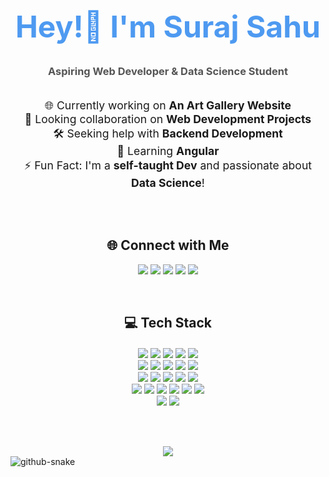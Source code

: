 <h1 align="center" style="font-size: 3rem; color: #4e9af1;">Hey!👋 I'm Suraj Sahu</h1>
<h3 align="center" style="color: #555;">Aspiring Web Developer & Data Science Student</h3>

<br>

<div align="center" style="font-size: 1.1rem;">
  🌐 Currently working on <strong>An Art Gallery Website</strong> <br>
  🤝 Looking collaboration on <strong>Web Development Projects</strong> <br>
  🛠️ Seeking help with <strong>Backend Development</strong> <br>
  🌱 Learning <strong>Angular</strong> <br>
  ⚡ Fun Fact: I'm a <strong>self-taught Dev</strong> and passionate about <strong>Data Science</strong>!
</div>

<br><br>

<h2 align="center">🌐 Connect with Me</h2>
<p align="center">
  <a href="https://linkedin.com/in/surajsahumrj"><img src="https://img.shields.io/badge/LinkedIn-%230077B5.svg?&style=for-the-badge&logo=linkedin&logoColor=white"/></a>
  <a href="https://facebook.com/surajsahumrj"><img src="https://img.shields.io/badge/Facebook-%231877F2.svg?&style=for-the-badge&logo=facebook&logoColor=white"/></a>
  <a href="https://instagram.com/surajsahumrj"><img src="https://img.shields.io/badge/Instagram-%23E4405F.svg?&style=for-the-badge&logo=instagram&logoColor=white"/></a>
  <a href="https://x.com/surajsahumrj"><img src="https://img.shields.io/badge/X-black.svg?&style=for-the-badge&logo=X&logoColor=white"/></a>
  <a href="https://youtube.com/@surajsahumrj"><img src="https://img.shields.io/badge/YouTube-%23FF0000.svg?&style=for-the-badge&logo=youtube&logoColor=white"/></a>
</p>

<br>

<h2 align="center">💻 Tech Stack</h2>

<div align="center" style="margin-top: 20px;">
  <!-- Tech Stack Icons (grouped) -->
  <img src="https://img.shields.io/badge/html5-%23E34F26.svg?style=flat&logo=html5&logoColor=white"/>
  <img src="https://img.shields.io/badge/css3-%231572B6.svg?style=flat&logo=css3&logoColor=white"/>
  <img src="https://img.shields.io/badge/javascript-%23323330.svg?style=flat&logo=javascript&logoColor=%23F7DF1E"/>
  <img src="https://img.shields.io/badge/typescript-%23007ACC.svg?style=flat&logo=typescript&logoColor=white"/>
  <img src="https://img.shields.io/badge/jquery-%230769AD.svg?style=flat&logo=jquery&logoColor=white"/><br>

  <img src="https://img.shields.io/badge/angular-%23DD0031.svg?style=flat&logo=angular&logoColor=white"/>
  <img src="https://img.shields.io/badge/bootstrap-%238511FA.svg?style=flat&logo=bootstrap&logoColor=white"/>
  <img src="https://img.shields.io/badge/php-%23777BB4.svg?style=flat&logo=php&logoColor=white"/>
  <img src="https://img.shields.io/badge/java-%23ED8B00.svg?style=flat&logo=openjdk&logoColor=white"/>
  <img src="https://img.shields.io/badge/c++-%2300599C.svg?style=flat&logo=c%2B%2B&logoColor=white"/><br>

  <img src="https://img.shields.io/badge/python-3670A0?style=flat&logo=python&logoColor=ffdd54"/>
  <img src="https://img.shields.io/badge/mysql-4479A1.svg?style=flat&logo=mysql&logoColor=white"/>
  <img src="https://img.shields.io/badge/MongoDB-%234ea94b.svg?style=flat&logo=mongodb&logoColor=white"/>
  <img src="https://img.shields.io/badge/Oracle-F80000?style=flat&logo=oracle&logoColor=white"/>
  <img src="https://img.shields.io/badge/Solidity-%23363636.svg?style=flat&logo=solidity&logoColor=white"/><br>

  <img src="https://img.shields.io/badge/pandas-%23150458.svg?style=flat&logo=pandas&logoColor=white"/>
  <img src="https://img.shields.io/badge/numpy-%23013243.svg?style=flat&logo=numpy&logoColor=white"/>
  <img src="https://img.shields.io/badge/Matplotlib-%23ffffff.svg?style=flat&logo=Matplotlib&logoColor=black"/>
  <img src="https://img.shields.io/badge/scikit--learn-%23F7931E.svg?style=flat&logo=scikit-learn&logoColor=white"/>
  <img src="https://img.shields.io/badge/Plotly-%233F4F75.svg?style=flat&logo=plotly&logoColor=white"/>
  <img src="https://img.shields.io/badge/TensorFlow-%23FF6F00.svg?style=flat&logo=TensorFlow&logoColor=white"/><br>

  <img src="https://img.shields.io/badge/latex-%23008080.svg?style=flat&logo=latex&logoColor=white"/>
  <img src="https://img.shields.io/badge/adobe-%23FF0000.svg?style=flat&logo=adobe&logoColor=white"/>
</div>

<br><br>

<div align="center">
  <img src="https://github-readme-stats.vercel.app/api/top-langs/?username=surajsahumrj&theme=dark&hide_border=false&include_all_commits=true&count_private=true&layout=compact"/>
</div>
<picture>
    <source media="(prefers-color-scheme: dark)" srcset="https://cdn.jsdelivr.net/gh/Aoudumber-Bade/Aoudumber-Bade/profile-snake-contrib/github-contribution-grid-snake-dark.svg" />
    <source media="(prefers-color-scheme: light)" srcset="https://cdn.jsdelivr.net/gh/Aoudumber-Bade/Aoudumber-Bade/profile-snake-contrib/github-contribution-grid-snake.svg" />
    <img alt="github-snake" src="https://cdn.jsdelivr.net/gh/Aoudumber-Bade/Aoudumber-Bade/profile-snake-contrib/github-contribution-grid-snake-dark.svg" />
</picture>
